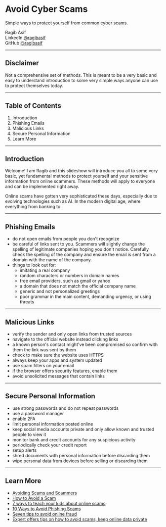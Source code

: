 # Avoid Cyber Scams

Simple ways to protect yourself from common cyber scams.

Ragib Asif  
LinkedIn [@ragibasif](https://www.linkedin.com/in/ragibasif/)  
GitHub [@ragibasif](https://github.com/ragibasif)  

---

## Disclaimer

Not a comprehensive set of methods. This is meant to be a very basic and easy to understand introduction to some very simple ways anyone can use to protect themselves today.

---

## Table of Contents

1. Introduction
2. Phishing Emails
3. Malicious Links
4. Secure Personal Information
5. Learn More


---

## Introduction

Welcome! I am Ragib and this slideshow will introduce you all to some very basic, yet fundamental methods to protect yourself and your sensitive information from online scammers. These methods will apply to everyone and can be implemented right away.

Online scams have gotten very sophisticated these days, especially due to evolving technologies such as AI. In the modern digital age, where everything from banking to 


---

## Phishing Emails

- do not open emails from people you don't recognize
- be careful of links sent to you. Scammers will slightly change the spelling
of legitimate companies hoping you don't notice. Carefully check the spelling
of the company and ensure the email is sent from a domain with the name of the
company.
- things to look out for:
    - imitating a real company
    - random characters or numbers in domain names
    - free email providers, such as gmail or yahoo
    - a domain that does not match the official company name
    - generic and not personalized greetings
    - poor grammar in the main content, demanding urgency, or using threats

---

## Malicious Links

- verify the sender and only open links from trusted sources
- navigate to the official website instead clicking links
- a known person's contact might've been compromised so confirm with them the
link was sent by them
- check to make sure the website uses HTTPS
- always keep your apps and system updated
- use spam filters on your email
- if the browser offers security features, enable them
- avoid unsolicited messages that contain links


---

## Secure Personal Information

- use strong passwords and do not repeat passwords
- use a password manager
- enable 2FA
- limit personal information posted online
- keep social media accounts private and only allow known and trusted people to view it
- monitor bank and credit accounts for any suspicious activity
- periodically check your credit report
- setup alerts
- shred documents with personal information before discarding them
- wipe personal data from devices before selling or discarding them

---

## Learn More


- [Avoiding Scams and Scammers](https://www.fdic.gov/resources/consumers/consumer-news/2021-10.html)
- [How to Avoid a Scam](https://consumer.ftc.gov/articles/how-avoid-scam)
- [7 ways to teach your kids about online scams](https://us.norton.com/blog/online-scams/teach-your-kids-to-avoid-online-scams)
- [10 Ways to Avoid Phishing Scams](https://www.phishing.org/10-ways-to-avoid-phishing-scams)
- [Seven tips to avoid online fraud](https://www.centralbank.net/personal/security/security-news/seven-tips-to-avoid-online-fraud/)
- [Expert offers tips on how to avoid scams, keep online data private](https://www.aetc.af.mil/News/Article-Display/Article/3655610/expert-offers-tips-on-how-to-avoid-scams-keep-online-data-private/)


